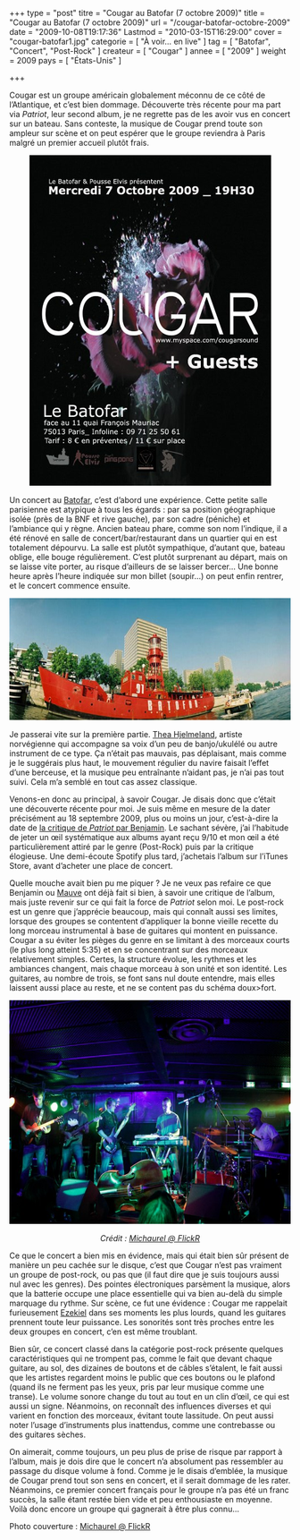 +++
type = "post"
titre = "Cougar au Batofar (7 octobre 2009)"
title = "Cougar au Batofar (7 octobre 2009)"
url = "/cougar-batofar-octobre-2009"
date = "2009-10-08T19:17:36"
Lastmod = "2010-03-15T16:29:00"
cover = "cougar-batofar1.jpg"
categorie = [ "À voir… en live" ]
tag = [ "Batofar", "Concert", "Post-Rock" ]
createur = [ "Cougar" ]
annee = [ "2009" ]
weight = 2009
pays = [ "États-Unis" ]

+++

<p>
<p>Cougar est un groupe américain globalement méconnu de ce côté de l&rsquo;Atlantique, et c&rsquo;est bien dommage. Découverte très récente pour ma part via <em>Patriot</em>, leur second album, je ne regrette pas de les avoir vus en concert sur un bateau. Sans conteste, la musique de Cougar prend toute son ampleur sur scène et on peut espérer que le groupe reviendra à Paris malgré un premier accueil plutôt frais.</p>
<div style="text-align: center;"><img class="aligncenter" src="cougar_live.jpg" border="0" alt="cougar_live.jpg" width="433" height="591" /></div>
<p>Un concert au <a href="http://www.batofar.org/">Batofar</a>, c&rsquo;est d&rsquo;abord une expérience. Cette petite salle parisienne est atypique à tous les égards : par sa position géographique isolée (près de la BNF et rive gauche), par son cadre (péniche) et l&rsquo;ambiance qui y règne. Ancien bateau phare, comme son nom l&rsquo;indique, il a été rénové en salle de concert/bar/restaurant dans un quartier qui en est totalement dépourvu. La salle est plutôt sympathique, d&rsquo;autant que, bateau oblige, elle bouge régulièrement. C&rsquo;est plutôt surprenant au départ, mais on se laisse vite porter, au risque d&rsquo;ailleurs de se laisser bercer&#8230; Une bonne heure après l&rsquo;heure indiquée sur mon billet (soupir&#8230;) on peut enfin rentrer, et le concert commence ensuite.</p>
<div style="text-align: center;"><img class="aligncenter" src="batofar.jpg" border="0" alt="batofar.jpg" width="599" height="218" /></div>
<p>Je passerai vite sur la première partie. <a href="http://www.myspace.com/theahjelmeland">Thea Hjelmeland</a>, artiste norvégienne qui accompagne sa voix d&rsquo;un peu de banjo/ukulélé ou autre instrument de ce type. Ça n&rsquo;était pas mauvais, pas déplaisant, mais comme je le suggérais plus haut, le mouvement régulier du navire faisait l&rsquo;effet d&rsquo;une berceuse, et la musique peu entraînante n&rsquo;aidant pas, je n&rsquo;ai pas tout suivi. Cela m&rsquo;a semblé en tout cas assez classique.</p>
<p>Venons-en donc au principal, à savoir Cougar. Je disais donc que c&rsquo;était une découverte récente pour moi. Je suis même en mesure de la dater précisément au 18 septembre 2009, plus ou moins un jour, c&rsquo;est-à-dire la date de <a href="http://www.playlistsociety.fr/2009/09/cougar-patriot-910.html">la critique de <em>Patriot</em> par Benjamin</a>. Le sachant sévère, j&rsquo;ai l&rsquo;habitude de jeter un œil systématique aux albums ayant reçu 9/10 et mon œil a été particulièrement attiré par le genre (Post-Rock) puis par la critique élogieuse. Une demi-écoute Spotify plus tard, j&rsquo;achetais l&rsquo;album sur l&rsquo;iTunes Store, avant d&rsquo;acheter une place de concert.</p>
<p>Quelle mouche avait bien pu me piquer ? Je ne veux pas refaire ce que Benjamin ou <a href="http://thevioletteroll.wordpress.com/2009/08/14/cougar-–-patriot/">Mauve</a> ont déjà fait si bien, à savoir une critique de l&rsquo;album, mais juste revenir sur ce qui fait la force de <em>Patriot</em> selon moi. Le post-rock est un genre que j&rsquo;apprécie beaucoup, mais qui connaît aussi ses limites, lorsque des groupes se contentent d&rsquo;appliquer la bonne vieille recette du long morceau instrumental à base de guitares qui montent en puissance. Cougar a su éviter les pièges du genre en se limitant à des morceaux courts (le plus long atteint 5:35) et en se concentrant sur des morceaux relativement simples. Certes, la structure évolue, les rythmes et les ambiances changent, mais chaque morceau à son unité et son identité. Les guitares, au nombre de trois, se font sans nul doute entendre, mais elles laissent aussi place au reste, et ne se content pas du schéma doux&gt;fort.</p>
<div style="text-align: center;"><a href="http://www.flickr.com/photos/michaurel/3991386574/in/set-72157622413832935"><img class="aligncenter" src="cougar-batofar.jpg" border="0" alt="cougar-batofar.jpg" width="600" height="400" /></a></p>
<p><em>Crédit : <a href="http://www.flickr.com/photos/michaurel/3991386574/in/set-72157622413832935">Michaurel @ FlickR</a></em></p>
</div>
<p>Ce que le concert a bien mis en évidence, mais qui était bien sûr présent de manière un peu cachée sur le disque, c&rsquo;est que Cougar n&rsquo;est pas vraiment un groupe de post-rock, ou pas que (il faut dire que je suis toujours aussi nul avec les genres). Des pointes électroniques parsèment la musique, alors que la batterie occupe une place essentielle qui va bien au-delà du simple marquage du rythme. Sur scène, ce fut une évidence : Cougar me rappelait furieusement <a href="http://voiretmanger.fr/2008/11/06/ez3kiel-groupe-qui-gagnerait-a-etre-connu/">Ezekiel</a> dans ses moments les plus lourds, quand les guitares prennent toute leur puissance. Les sonorités sont très proches entre les deux groupes en concert, c&rsquo;en est même troublant.</p>
<p>Bien sûr, ce concert classé dans la catégorie post-rock présente quelques caractéristiques qui ne trompent pas, comme le fait que devant chaque guitare, au sol, des dizaines de boutons et de câbles s&rsquo;étalent, le fait aussi que les artistes regardent moins le public que ces boutons ou le plafond (quand ils ne ferment pas les yeux, pris par leur musique comme une transe). Le volume sonore change du tout au tout en un clin d&rsquo;œil, ce qui est aussi un signe. Néanmoins, on reconnaît des influences diverses et qui varient en fonction des morceaux, évitant toute lassitude. On peut aussi noter l&rsquo;usage d&rsquo;instruments plus inattendus, comme une contrebasse ou des guitares sèches.</p>
<p>On aimerait, comme toujours, un peu plus de prise de risque par rapport à l&rsquo;album, mais je dois dire que le concert n&rsquo;a absolument pas ressembler au passage du disque volume à fond. Comme je le disais d&rsquo;emblée, la musique de Cougar prend tout son sens en concert, et il serait dommage de les rater. Néanmoins, ce premier concert français pour le groupe n&rsquo;a pas été un franc succès, la salle étant restée bien vide et peu enthousiaste en moyenne. Voilà donc encore un groupe qui gagnerait à être plus connu&#8230;</p>
<p>Photo couverture : <a href="http://www.flickr.com/photos/michaurel/3990637859/">Michaurel @ FlickR</a></p>

